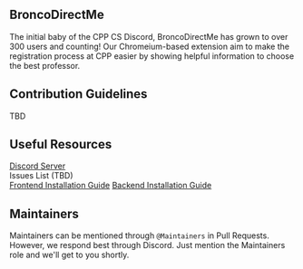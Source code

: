 ## BroncoDirectMe
The initial baby of the CPP CS Discord, BroncoDirectMe has grown to over 300 users and counting! Our Chromeium-based extension aim to make the registration process at CPP easier by showing helpful information to choose the best professor.
## Contribution Guidelines
TBD
## Useful Resources
[Discord Server](https://discord.gg/CKyypBVY5w) <br>
Issues List (TBD) <br>
[Frontend Installation Guide](https://github.com/BroncoDirectMe/Frontend/wiki)
[Backend Installation Guide](https://github.com/BroncoDirectMe/Backend/wiki)

## Maintainers
Maintainers can be mentioned through `@Maintainers` in Pull Requests. However, we respond best through Discord. Just mention the Maintainers role and we'll get to you shortly.
